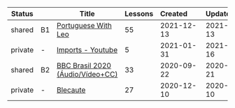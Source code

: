 |Status| |Title|Lessons|Created&nbsp;&nbsp;&nbsp;&nbsp;&nbsp;&nbsp;|Updated&nbsp;&nbsp;&nbsp;&nbsp;&nbsp;&nbsp;|
|-|-|-|-|-|-|
|shared|B1|[Portuguese With Leo](https://www.lingq.com/en/learn/pt/web/library/course/979632)|55|2021-12-13|2021-12-13
|private|-|[Imports - Youtube](https://www.lingq.com/en/learn/pt/web/library/course/780316)|5|2021-01-31|2021-04-16
|shared|B2|[BBC Brasil 2020 (Áudio/Vídeo+CC)](https://www.lingq.com/en/learn/pt/web/library/course/724100)|33|2020-09-22|2020-12-21
|private|-|[Blecaute](https://www.lingq.com/en/learn/pt/web/library/course/746625)|27|2020-12-10|2020-12-10
